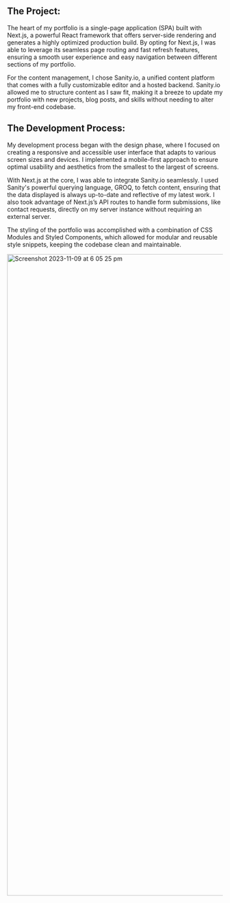 ## The Project:

The heart of my portfolio is a single-page application (SPA) built with Next.js, a powerful React framework that offers server-side rendering and generates a highly optimized production build. By opting for Next.js, I was able to leverage its seamless page routing and fast refresh features, ensuring a smooth user experience and easy navigation between different sections of my portfolio.

For the content management, I chose Sanity.io, a unified content platform that comes with a fully customizable editor and a hosted backend. Sanity.io allowed me to structure content as I saw fit, making it a breeze to update my portfolio with new projects, blog posts, and skills without needing to alter my front-end codebase.

## The Development Process:

My development process began with the design phase, where I focused on creating a responsive and accessible user interface that adapts to various screen sizes and devices. I implemented a mobile-first approach to ensure optimal usability and aesthetics from the smallest to the largest of screens.

With Next.js at the core, I was able to integrate Sanity.io seamlessly. I used Sanity's powerful querying language, GROQ, to fetch content, ensuring that the data displayed is always up-to-date and reflective of my latest work. I also took advantage of Next.js’s API routes to handle form submissions, like contact requests, directly on my server instance without requiring an external server.

The styling of the portfolio was accomplished with a combination of CSS Modules and Styled Components, which allowed for modular and reusable style snippets, keeping the codebase clean and maintainable.

<img width="1496" alt="Screenshot 2023-11-09 at 6 05 25 pm" src="https://github.com/JustinJasa/MyPortfolio/assets/67536354/5e733cbf-4c94-4084-a897-fdf72354026f">
